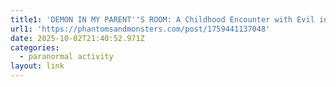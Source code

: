 ```yaml
---
title1: 'DEMON IN MY PARENT''S ROOM: A Childhood Encounter with Evil in Temple, Texas '
url1: 'https://phantomsandmonsters.com/post/1759441137048'
date: 2025-10-02T21:40:52.971Z
categories:
  - paranormal activity
layout: link
---
```


